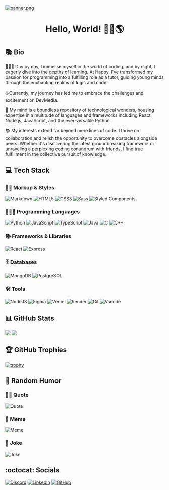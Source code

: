 [![banner.png](https://i.postimg.cc/5yvQ4zSR/banner.png)](https://postimg.cc/fSzR5JFc)

<h1 align="center">Hello, World! 🖖🏻🌎</h1>

## 📚 Bio

👩🏻‍🏫 Day by day, I immerse myself in the world of coding, and by night, I eagerly dive into the depths of learning. At Happy, I've transformed my passion for programming into a fulfilling role as a tutor, guiding young minds through the enchanting realms of logic and code.

☕️Currently, my journey has led me to embrace the challenges and excitement on DevMedia.

🐍 My mind is a boundless repository of technological wonders, housing expertise in a multitude of languages and frameworks including React, Node.js, JavaScript, and the ever-versatile Python.

📚 My interests extend far beyond mere lines of code. I thrive on collaboration and relish the opportunity to overcome obstacles alongside peers. Whether it's discovering the latest groundbreaking framework or unraveling a perplexing coding conundrum with friends, I find true fulfillment in the collective pursuit of knowledge.

## 💻 Tech Stack

### 💅🏻 Markup & Styles

![Markdown](https://img.shields.io/badge/markdown-%23000000.svg?style=for-the-badge&logo=markdown&logoColor=white)
![HTML5](https://img.shields.io/badge/html5-%23E34F26.svg?style=for-the-badge&logo=html5&logoColor=white)
![CSS3](https://img.shields.io/badge/css3-%231572B6.svg?style=for-the-badge&logo=css3&logoColor=white)
![Sass](https://img.shields.io/badge/Sass-000?style=for-the-badge&logo=sass)
![Styled Components](https://img.shields.io/badge/styled--components-DB7093?style=for-the-badge&logo=styled-components&logoColor=white)

### 👩🏻‍💻 Programming Languages

![Python](https://img.shields.io/badge/python-3670A0?style=for-the-badge&logo=python&logoColor=ffdd54)
![JavaScript](https://img.shields.io/badge/javascript-%23323330.svg?style=for-the-badge&logo=javascript&logoColor=%23F7DF1E)
![TypeScript](https://img.shields.io/badge/TypeScript-007ACC?style=for-the-badge&logo=typescript&logoColor=white)
![Java](https://img.shields.io/badge/java-%23ED8B00.svg?style=for-the-badge&logo=openjdk&logoColor=white)
![C](https://img.shields.io/badge/C-00599C?style=for-the-badge&logo=c&logoColor=white)
![C++](https://img.shields.io/badge/C%2B%2B-00599C?style=for-the-badge&logo=c%2B%2B&logoColor=white)

### 📚 Frameworks & Libraries

![React](https://img.shields.io/badge/React-20232A?style=for-the-badge&logo=react&logoColor=61DAFB)
![Express](https://img.shields.io/badge/express.js-%23404d59.svg?style=for-the-badge&logo=express&logoColor=%2361DAFB)

### 🗄️ Databases

![MongoDB](https://img.shields.io/badge/MongoDB-%234ea94b.svg?style=for-the-badge&logo=mongodb&logoColor=white)
![PostgreSQL](https://img.shields.io/badge/PostgreSQL-000?style=for-the-badge&logo=postgresql)

### 🛠️ Tools

![NodeJS](https://img.shields.io/badge/node.js-6DA55F?style=for-the-badge&logo=node.js&logoColor=white)
![Figma](https://img.shields.io/badge/figma-%23F24E1E.svg?style=for-the-badge&logo=figma&logoColor=white)
![Vercel](https://img.shields.io/badge/vercel-%23000000.svg?style=for-the-badge&logo=vercel&logoColor=white)
![Render](https://img.shields.io/badge/Render-46E3B7?style=for-the-badge&logo=render&logoColor=white)
![Git](https://img.shields.io/badge/GIT-E44C30?style=for-the-badge&logo=git&logoColor=white)
![Vscode](https://img.shields.io/badge/Vscode-007ACC?style=for-the-badge&logo=visual-studio-code&logoColor=white)

## 📊 GitHub Stats

![](https://github-readme-stats.vercel.app/api?username=ipullynnhah&theme=dracula&hide_border=true&include_all_commits=true&count_private=true)
![](https://github-readme-streak-stats.herokuapp.com/?user=ipullynnhah&theme=dracula&hide_border=true)

## 🏆 GitHub Trophies

[![trophy](https://github-profile-trophy.vercel.app/?username=ipullynnhah&theme=dracula&column=4)](https://github.com/ryo-ma/github-profile-trophy)

## 🎲 Random Humor

### ✍🏻 Quote
![Quote](https://quotes-github-readme.vercel.app/api?type=horizontal&theme=dracula)

### 🤪 Meme
![Meme](https://dev-humor.vercel.app/api?type=horizontal&theme=dracula)

### 🤣 Joke
![Joke](https://readme-jokes.vercel.app/api?hideBorder&theme=dracula)

## :octocat: Socials
[![Discord](https://img.shields.io/badge/Discord-7289DA?style=for-the-badge&logo=discord&logoColor=white)](https://discord.com/channels/@ipaulaa/)
[![LinkedIn](https://img.shields.io/badge/LinkedIn-0077B5?style=for-the-badge&logo=linkedin&logoColor=white)](https://www.linkedin.com/in/ipullynnhah)
[![GitHub](https://img.shields.io/badge/GitHub-100000?style=for-the-badge&logo=github&logoColor=white)](https://github.com/pullynnhah) 

<!-- Proudly created with GPRM ( https://gprm.itsvg.in ) -->
